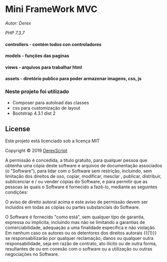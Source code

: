# Mini FrameWork  MVC

*Autor: Derex*

*PHP 7.3.7*

#### controllers - contém todos con controladores
#### models - funções das paginas
#### views - arquivos para trabalhar html
#### assets - diretório publico para poder armazenar imagens, css, js


### Neste projeto foi utilizado
 
 * Composer para autoload das classes
 * css para customização de layout
 * Bootstrap 4.3.1 dist 2
 
 ## License

Este projeto está licenciado sob a licença MIT

Copyright © 2019 [DerexScript](https://github.com/DerexScript)

A permissão é concedida, a título gratuito, para qualquer pessoa que obtenha uma cópia deste software e arquivos de documentação associados (o "Software"), para lidar com o Software sem restrição, incluindo, sem limitação dos direitos de uso, copiar, modificar, mesclar , publicar, distribuir, sublicenciar e / ou vender cópias do Software, e para permitir que as pessoas às quais o Software é fornecido a fazê-lo, mediante as seguintes condições:

O aviso de direito autoral acima e este aviso de permissão devem ser incluídos em todas as cópias ou partes substanciais do Software.

O Software é fornecido "como está", sem qualquer tipo de garantia, expressa ou implícita, incluindo mas não se limitando a garantias de comerciabilidade, adequação a uma finalidade específica e não violação. Em nenhum caso os autores ou os detentores dos direitos autorais {{{1}}} se responsabilizarão por qualquer reclamação, danos ou qualquer outra responsabilidade, seja em razão de contrato, ato ilícito ou de outra forma, resultantes de ou em conexão com o software ou a utilização ou outras negociações no Software. 
